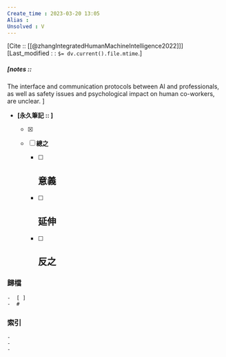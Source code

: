 ```yaml
---
Create_time : 2023-03-20 13:05
Alias : 
Unsolved : V
---
```

[Cite :: [[@zhangIntegratedHumanMachineIntelligence2022]]]
[Last_modified : : `$= dv.current().file.mtime`.]
##### [notes :: 
The interface and communication protocols between AI and professionals, as well as safety issues and psychological impact on human co-workers, are unclear.  ]

- **[永久筆記 :: ]**
	
	- [x]
	
	- [ ] **總之**
		
		- [ ] **意義**
			-
		
		- [ ] **延伸**
			- 
		
		- [ ] **反之**
			-
		


### 歸檔 
	-  [ ]
	-  #

### 索引
	-
	-
	-
	
